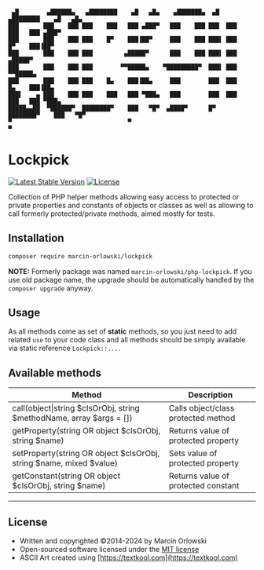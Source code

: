 ```ascii
 ▄█        ▄██████▄   ▄████████    ▄█   ▄█▄    ▄███████▄  ▄█   ▄████████    ▄█   ▄█▄
███       ███    ███ ███    ███   ███ ▄███▀   ███    ███ ███  ███    ███   ███ ▄███▀
███       ███    ███ ███    █▀    ███▐██▀     ███    ███ ███▌ ███    █▀    ███▐██▀  
███       ███    ███ ███         ▄█████▀      ███    ███ ███▌ ███         ▄█████▀  
███       ███    ███ ███        ▀▀█████▄    ▀█████████▀  ███▌ ███        ▀▀█████▄  
███       ███    ███ ███    █▄    ███▐██▄     ███        ███  ███    █▄    ███▐██▄  
███▌    ▄ ███    ███ ███    ███   ███ ▀███▄   ███        ███  ███    ███   ███ ▀███▄
█████▄▄██  ▀██████▀  ████████▀    ███   ▀█▀  ▄████▀      █▀   ████████▀    ███   ▀█▀
▀                                 ▀                                        ▀  
```

# Lockpick #

[![Latest Stable Version](https://poser.pugx.org/marcin-orlowski/lockpick/v/stable)](https://packagist.org/packages/marcin-orlowski/lockpick)
[![License](https://poser.pugx.org/marcin-orlowski/lockpick/license)](https://packagist.org/packages/marcin-orlowski/lockpick)

Collection of PHP helper methods allowing easy access to protected or private properties
and constants of objects or classes as well as allowing to call formerly protected/private
methods, aimed mostly for tests.

## Installation ##

```bash
composer require marcin-orlowski/lockpick
```

**NOTE:** Formerly package was named `marcin-orlowski/php-lockpick`. If you use old package name, the upgrade should
be automatically handled by the `composer upgrade` anyway.

## Usage ##

As all methods come as set of **static** methods, so you just need to add related `use` to your
code class and all methods should be simply available via static reference `Lockpick::...`.

## Available methods ##

| Method                                                               | Description                                            |
|----------------------------------------------------------------------|--------------------------------------------------------|
| call(object\|string $clsOrObj, string $methodName, array $args = []) | Calls object/class protected method |
| getProperty(string OR object $clsOrObj, string $name)                | Returns value of protected property                    |
| setProperty(string OR object $clsOrObj, string $name, mixed $value)  | Sets  value of protected property                      |
| getConstant(string OR object $clsOrObj, string $name)                | Returns value of protected constant                    |

----

## License ##

* Written and copyrighted &copy;2014-2024 by Marcin Orlowski
* Open-sourced software licensed under the [MIT license](http://opensource.org/licenses/MIT)
* ASCII Art created using [https://textkool.com](https://textkool.com)

